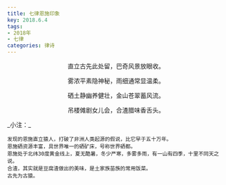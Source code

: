 ```yaml
---
title: 七律恩施印象
key: 2018.6.4
tags: 
- 2018年 
- 七律
categories: 律诗
---
```


<p align="center">直立古先此处留，巴奇风景放眼收。
</p>
<p align="center">雾浓平素隐神秘，雨细通常显温柔。
</p>
<p align="center">硒土静幽养健壮，金山苍翠蓄风流。
</p>
<p align="center">吊楼傩剧女儿会，合渣腊味香舌头。
</p>
_小注：_

```
发现的恩施直立猿人，打破了非洲人类起源的假说，比它早于五十万年。
恩施硒资源丰富，具世界唯一的硒矿床，号称世界硒都。
恩施处于北纬30度黄金线上，夏无酷暑，冬少严寒，多雾多雨，有一山有四季，十里不同天之说。
合渣，其实就是豆腐渣做出的美味，是土家族苗族的常用饭菜。
古先为古猿。
```